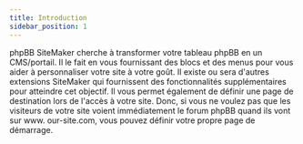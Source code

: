 ```yaml
---
title: Introduction
sidebar_position: 1
---
```


phpBB SiteMaker cherche à transformer votre tableau phpBB en un CMS/portail. Il le fait en vous fournissant des blocs et des menus pour vous aider à personnaliser votre site à votre goût. Il existe ou sera d'autres extensions SiteMaker qui fournissent des fonctionnalités supplémentaires pour atteindre cet objectif. Il vous permet également de définir une page de destination lors de l'accès à votre site. Donc, si vous ne voulez pas que les visiteurs de votre site voient immédiatement le forum phpBB quand ils vont sur www. our-site.com, vous pouvez définir votre propre page de démarrage.
